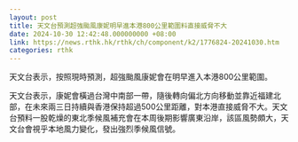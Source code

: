 ```yaml
---
layout: post
title: 天文台預測超強颱風康妮明早進本港800公里範圍料直接威脅不大
date: 2024-10-30 12:42:48.000000000 +08:00
link: https://news.rthk.hk/rthk/ch/component/k2/1776824-20241030.htm
categories: rthk
---
```


天文台表示，按照現時預測，超強颱風康妮會在明早進入本港800公里範圍。

天文台表示，康妮會橫過台灣中南部一帶，隨後轉向偏北方向移動並靠近福建北部，在未來兩三日持續與香港保持超過500公里距離，對本港直接威脅不大。天文台預料一股乾燥的東北季候風補充會在本周後期影響廣東沿岸，該區風勢頗大，天文台會視乎本地風力變化，發出強烈季候風信號。

